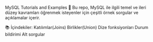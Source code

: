 MySQL Tutorials and Examples 🚀 Bu repo, MySQL ile ilgili temel ve ileri düzey kavramları öğrenmek isteyenler için çeşitli örnek sorgular ve açıklamalar içerir.

📚 İçindekiler: 
Katılımlar(Joins)
Birlikler(Union)
Dize fonksiyonları
Durum bildirimi
Alt sorgular
